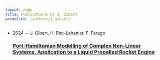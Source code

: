 ```yaml
---
layout: page
title: Publications by J. Gibart
permalink: /authors/j-gibart/
---
```


<ul class="post-list">
<li><span class='post-meta'>2024 -- J. Gibart, H. Piet-Lahanier, F. Farago</span><h3><a class='post-link' href='../../port-hamiltonian-modelling-of-complex-non-linear-systems-application-to-a-liquid-propelled-rocket-engine'>Port-Hamiltonian Modelling of Complex Non-Linear Systems, Application to a Liquid Propelled Rocket Engine</a></h3></li>

</ul>
